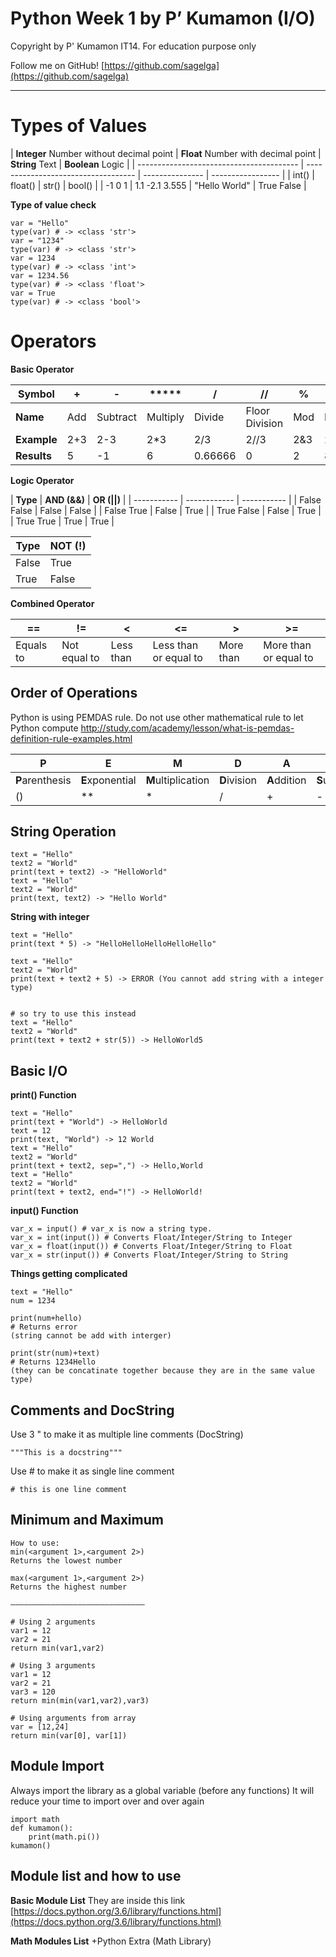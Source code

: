 # Python Week 1 by P’ Kumamon (I/O)

Copyright by P' Kumamon IT14.
For education purpose only

Follow me on GitHub!
[https://github.com/sagelga](https://github.com/sagelga)

----------
# Types of Values
| **Integer**
Number without decimal point | **Float**
Number with decimal point | **String**
Text | **Boolean**
Logic |
| ---------------------------------------- | ----------------------------------- | --------------- | ----------------- |
| int()                                    | float()                             | str()           | bool()            |
| -1 0 1                                   | 1.1 -2.1 3.555                      | "Hello World"   | True False        |


**Type of value check**

    var = "Hello"
    type(var) # -> <class 'str'>
    var = "1234"
    type(var) # -> <class 'str'>
    var = 1234
    type(var) # -> <class 'int'>
    var = 1234.56
    type(var) # -> <class 'float'>
    var = True
    type(var) # -> <class 'bool'>
# Operators

**Basic Operator**

| **Symbol**  | **+** | **-**    | *****    | **/**   | **//**         | **%** | ******   |
| ----------- | ----- | -------- | -------- | ------- | -------------- | ----- | -------- |
| **Name**    | Add   | Subtract | Multiply | Divide  | Floor Division | Mod   | Exponent |
| **Example** | 2+3   | 2-3      | 2*3      | 2/3     | 2//3           | 2&3   | 2**3     |
| **Results** | 5     | -1       | 6        | 0.66666 | 0              | 2     | 8        |

**Logic Operator**

| **Type**    | **AND (&&)** | **OR (||)** |
| ----------- | ------------ | ----------- |
| False False | False        | False       |
| False True  | False        | True        |
| True False  | False        | True        |
| True True   | True         | True        |

| **Type** | **NOT (!)** |
| -------- | ----------- |
| False    | True        |
| True     | False       |

**Combined Operator**

| **==**    | **!=**       | **<**     | **<=**                | **>**     | **>=**                |
| --------- | ------------ | --------- | --------------------- | --------- | --------------------- |
| Equals to | Not equal to | Less than | Less than or equal to | More than | More than or equal to |

## Order of Operations

Python is using PEMDAS rule. Do not use other mathematical rule to let Python compute
http://study.com/academy/lesson/what-is-pemdas-definition-rule-examples.html

| **P**           | **E**           | **M**              | **D**        | **A**        | **S**          |
| --------------- | --------------- | ------------------ | ------------ | ------------ | -------------- |
| **P**arenthesis | **E**xponential | **M**ultiplication | **D**ivision | **A**ddition | **S**utraction |
| ()              | **              | *                  | /            | +            | -              |

## String Operation
    text = "Hello"
    text2 = "World"
    print(text + text2) -> "HelloWorld"
    text = "Hello"
    text2 = "World"
    print(text, text2) -> "Hello World"

**String with integer**

    text = "Hello"
    print(text * 5) -> "HelloHelloHelloHelloHello"

    text = "Hello"
    text2 = "World"
    print(text + text2 + 5) -> ERROR (You cannot add string with a integer type)


    # so try to use this instead
    text = "Hello"
    text2 = "World"
    print(text + text2 + str(5)) -> HelloWorld5


## Basic I/O

**print() Function**

    text = "Hello"
    print(text + "World") -> HelloWorld
    text = 12
    print(text, "World") -> 12 World
    text = "Hello"
    text2 = "World"
    print(text + text2, sep=",") -> Hello,World
    text = "Hello"
    text2 = "World"
    print(text + text2, end="!") -> HelloWorld!

**input() Function**

    var_x = input() # var_x is now a string type.
    var_x = int(input()) # Converts Float/Integer/String to Integer
    var_x = float(input()) # Converts Float/Integer/String to Float
    var_x = str(input()) # Converts Float/Integer/String to String

**Things getting complicated**

    text = "Hello"
    num = 1234

    print(num+hello)
    # Returns error
    (string cannot be add with interger)

    print(str(num)+text)
    # Returns 1234Hello
    (they can be concatinate together because they are in the same value type)
## Comments and DocString

Use 3 " to make it as multiple line comments (DocString)

    """This is a docstring"""

Use # to make it as single line comment

    # this is one line comment


## Minimum and Maximum
    How to use:
    min(<argument 1>,<argument 2>)
    Returns the lowest number

    max(<argument 1>,<argument 2>)
    Returns the highest number

    ——————————————————————————————

    # Using 2 arguments
    var1 = 12
    var2 = 21
    return min(var1,var2)

    # Using 3 arguments
    var1 = 12
    var2 = 21
    var3 = 120
    return min(min(var1,var2),var3)

    # Using arguments from array
    var = [12,24]
    return min(var[0], var[1])


## Module Import

Always import the library as a global variable (before any functions)
It will reduce your time to import over and over again

    import math
    def kumamon():
        print(math.pi())
    kumamon()


## Module list and how to use

**Basic Module List**
They are inside this link
[https://docs.python.org/3.6/library/functions.html](https://docs.python.org/3.6/library/functions.html)

**Math Modules List**
+Python Extra (Math Library)
